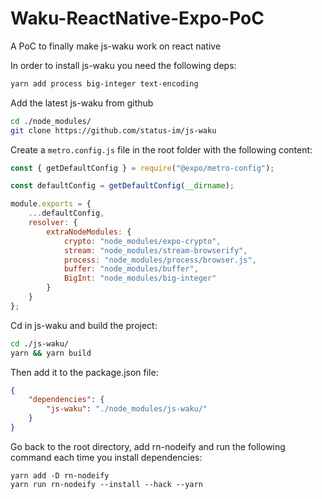 # Waku-ReactNative-Expo-PoC

A PoC to finally make js-waku work on react native

In order to install js-waku you need the following deps:

```bash
yarn add process big-integer text-encoding
```

Add the latest js-waku from github

```bash
cd ./node_modules/
git clone https://github.com/status-im/js-waku
```

Create a `metro.config.js` file in the root folder with the following content:

```js
const { getDefaultConfig } = require("@expo/metro-config");

const defaultConfig = getDefaultConfig(__dirname);

module.exports = {
	...defaultConfig,
	resolver: {
		extraNodeModules: {
			crypto: "node_modules/expo-crypto",
			stream: "node_modules/stream-browserify",
			process: "node_modules/process/browser.js",
			buffer: "node_modules/buffer",
			BigInt: "node_modules/big-integer"
		}
	}
};
```

Cd in js-waku and build the project:

```bash
cd ./js-waku/
yarn && yarn build
```

Then add it to the package.json file:

```json
{
	"dependencies": {
		"js-waku": "./node_modules/js-waku/"
	}
}
```

Go back to the root directory, add rn-nodeify and run the following command each time you install dependencies:

```
yarn add -D rn-nodeify
yarn run rn-nodeify --install --hack --yarn
```
